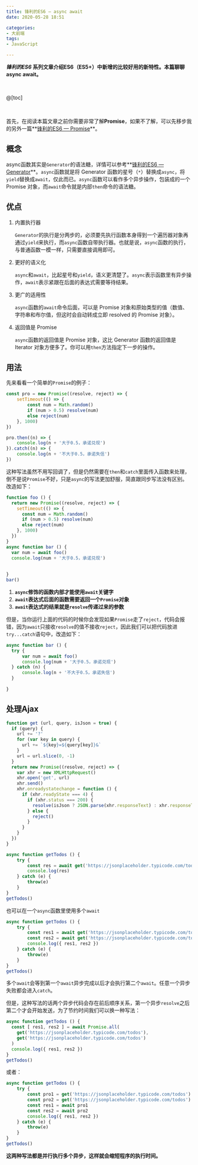 ```yaml
---
title: 锋利的ES6 — async await
date: 2020-05-28 18:51

categories:
- 大前端
tags:
- JavaScript

---
```


***锋利的ES6* 系列文章介绍ES6（ES5+）中新增的比较好用的新特性。本篇聊聊async await。**

<br>

@[toc]

<br>

首先，在阅读本篇文章之前你需要非常了解**Promise**，如果不了解，可以先移步我的另外一篇**[锋利的ES6 — Promise](http://www.xiongdalin.com/2020/03/19/ES6-promise/)**。



## 概念

async函数其实是`Generator`的语法糖，详情可以参考**[锋利的ES6 — Generator](http://www.xiongdalin.com/2020/05/21/ES6-generator/)**。`async`函数就是将 Generator 函数的星号（`*`）替换成`async`，将`yield`替换成`await`，仅此而已。`async`函数可以看作多个异步操作，包装成的一个 Promise 对象，而`await`命令就是内部`then`命令的语法糖。



## 优点

1. 内置执行器

   `Generator`的执行是分两步的，必须要先执行函数本身得到一个遍历器对象再通过`yield`来执行，而`async`函数自带执行器。也就是说，`async`函数的执行，与普通函数一模一样，只需要直接调用即可。

2. 更好的语义化

   `async`和`await`，比起星号和`yield`，语义更清楚了。`async`表示函数里有异步操作，`await`表示紧跟在后面的表达式需要等待结果。

3. 更广的适用性

   `async`函数的`await`命令后面，可以是 Promise 对象和原始类型的值（数值、字符串和布尔值，但这时会自动转成立即 resolved 的 Promise 对象）。

4. 返回值是 Promise

   `async`函数的返回值是 Promise 对象，这比 Generator 函数的返回值是 Iterator 对象方便多了。你可以用`then`方法指定下一步的操作。




## 用法

先来看看一个简单的`Promise`的例子：

```javascript
const pro = new Promise((resolve, reject) => {
	setTimeout(() => {
		const num = Math.random()
		if (num > 0.5) resolve(num)
		else reject(num)
	}, 1000)
})

pro.then((n) => {
	console.log(n + '大于0.5，承诺兑现')
}).catch((n) => {
	console.log(n + '不大于0.5，承诺失信')
})
```

这种写法虽然不用写回调了，但是仍然需要在`then`和`catch`里面传入函数来处理，倒不是说`Promise`不好，只是`async`的写法更加舒服，简直跟同步写法没有区别。改造如下：

```javascript
function foo () {
  return new Promise((resolve, reject) => {
    setTimeout(() => {
      const num = Math.random()
      if (num > 0.5) resolve(num)
      else reject(num)
    }, 1000)
  })
}
async function bar () {
  var num = await foo()
  console.log(num + '大于0.5，承诺兑现')
  
    
}
bar()
```

1. **`async`修饰的函数内部才能使用`await`关键字**
2. **`await`表达式后面的函数需要返回一个`Promise`对象**
3. **`await`表达式的结果就是`resolve`传递过来的参数**

但是，当你运行上面的代码的时候你会发现如果`Promise`走了`reject`，代码会报错，因为`await`只接收`resolve`的值不接收`reject`，因此我们可以把代码放进`try...catch`语句中，改造如下：

```javascript
async function bar () {
  try {
      var num = await foo()
      console.log(num + '大于0.5，承诺兑现')
  } catch (n) {
      console.log(n + '不大于0.5，承诺失信')
  }
    
}
```



## 处理Ajax

```javascript
function get (url, query, isJson = true) {
  if (query) {
    url += '?'
    for (var key in query) {
      url += `${key}=${query[key]}&`
    }
    url = url.slice(0, -1)
  }
  return new Promise((resolve, reject) => {
    var xhr = new XMLHttpRequest()
    xhr.open('get', url)
    xhr.send()
    xhr.onreadystatechange = function () {
      if (xhr.readyState === 4) {
        if (xhr.status === 200) {
          resolve(isJson ? JSON.parse(xhr.responseText) : xhr.responseText)
        } else {
          reject()
        }
      }
    }
  })
}

async function getTodos () {
    try {
        const res = await get('https://jsonplaceholder.typicode.com/todos')
        console.log(res)
    } catch (e) {
        throw(e)
    }
}
getTodos()
```

也可以在一个`async`函数里使用多个`await`

```javascript
async function getTodos () {
    try {
        const res1 = await get('https://jsonplaceholder.typicode.com/todos')
        const res2 = await get('https://jsonplaceholder.typicode.com/todos')
        console.log({ res1, res2 })
    } catch (e) {
        throw(e)
    }
}
getTodos()
```

多个`await`会等到第一个`await`异步完成以后才会执行第二个`await`。任意一个异步失败都会进入`catch`。

但是，这种写法的话两个异步代码会存在前后顺序关系，第一个异步`resolve`之后第二个才会开始发送，为了节约时间我们可以换一种写法：

```javascript
async function getTodos () {
  const [ res1, res2 ] = await Promise.all(
    get('https://jsonplaceholder.typicode.com/todos'),
    get('https://jsonplaceholder.typicode.com/todos')
  )
  console.log({ res1, res2 })  
}
getTodos()
```

或者：

```javascript
async function getTodos () {
    try {
        const pro1 = get('https://jsonplaceholder.typicode.com/todos')
        const pro2 = get('https://jsonplaceholder.typicode.com/todos')
        const res1 = await pro1
        const res2 = await pro2
        console.log({ res1, res2 })
    } catch (e) {
        throw(e)
    }
}
getTodos()
```

**这两种写法都是并行执行多个异步，这样就会缩短程序的执行时间。**









